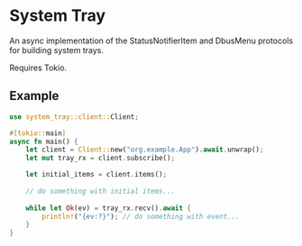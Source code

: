 # System Tray

An async implementation of the StatusNotifierItem and DbusMenu protocols for building system trays.

Requires Tokio.

## Example

```rust
use system_tray::client::Client;

#[tokio::main]
async fn main() {
    let client = Client::new("org.example.App").await.unwrap();
    let mut tray_rx = client.subscribe();

    let initial_items = client.items();
    
    // do something with initial items...
    
    while let Ok(ev) = tray_rx.recv().await {
        println!("{ev:?}"); // do something with event...
    }
}
```
